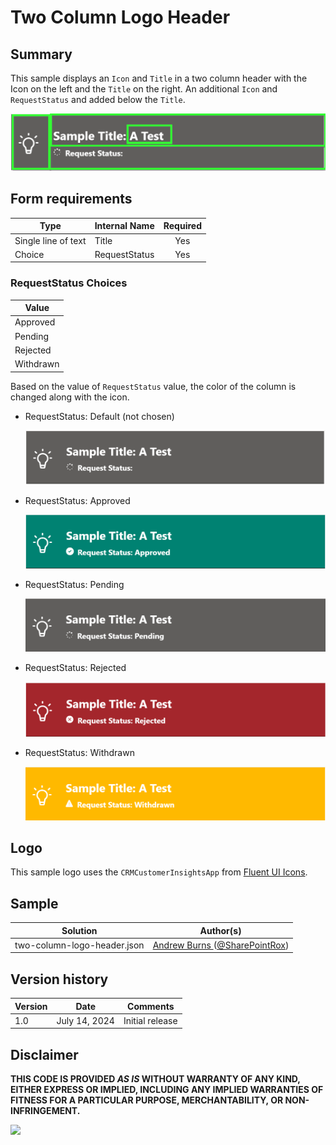 # Two Column Logo Header

## Summary

This sample displays an `Icon` and `Title` in a two column header with the Icon on the left and the `Title` on the right. An additional `Icon` and `RequestStatus` and added below the `Title`.

![screenshot of the sample](./assets/screenshot_two_column_Default_Diagram.png)

## Form requirements

|Type                   |Internal Name|Required|
|-----------------------|-------------|:------:|
|Single line of text    |Title        |Yes     |
|Choice |RequestStatus  |Yes      |

### RequestStatus Choices

|Value           |
|----------------|
|Approved|
|Pending|
|Rejected|
|Withdrawn|

Based on the value of `RequestStatus` value, the color of the column is changed along with the icon.

- RequestStatus: Default (not chosen)

    ![screenshot of the sample when RequestStatus is blank](./assets/screenshot_two_column_Default.png)

- RequestStatus: Approved

    ![screenshot of the sample when RequestStatus is Approved](./assets/screenshot_two_column_Approved.png)

- RequestStatus: Pending

    ![screenshot of the sample when RequestStatus is Pending](./assets/screenshot_two_column_Pending.png)

- RequestStatus: Rejected

    ![screenshot of the sample when RequestStatus is Rejected](./assets/screenshot_two_column_Rejected.png)

- RequestStatus: Withdrawn

    ![screenshot of the sample when RequestStatus is Withdrawn](./assets/screenshot_two_column_Withdrawn.png)

## Logo

This sample logo uses the `CRMCustomerInsightsApp` from [Fluent UI Icons](https://developer.microsoft.com/en-us/fluentui#/styles/web/icons).

## Sample

Solution|Author(s)
--------|---------
two-column-logo-header.json | [Andrew Burns ](https://github.com/GeorgiaGit) ([@SharePointRox](https://x.com/SharePointRox))

## Version history

Version |Date              |Comments
--------|------------------|--------
1.0     |July 14, 2024  |Initial release

## Disclaimer
**THIS CODE IS PROVIDED *AS IS* WITHOUT WARRANTY OF ANY KIND, EITHER EXPRESS OR IMPLIED, INCLUDING ANY IMPLIED WARRANTIES OF FITNESS FOR A PARTICULAR PURPOSE, MERCHANTABILITY, OR NON-INFRINGEMENT.**

<img src="https://pnptelemetry.azurewebsites.net/list-formatting/form-samples/two-column-logo-header" />
